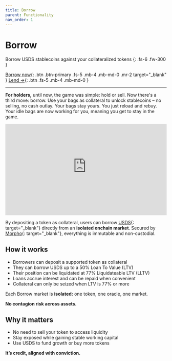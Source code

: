 ```yaml
---
title: Borrow
parent: Functionality
nav_order: 1
---
```


# Borrow

Borrow USDS stablecoins against your collateralized tokens
{: .fs-6 .fw-300 }

[Borrow now](https://app.imf.bz/borrow){: .btn .btn-primary .fs-5 .mb-4 .mb-md-0 .mr-2 target="_blank" }
[Lend →](/docs/functionality/lend.html){: .btn .fs-5 .mb-4 .mb-md-0 }

---

**For holders,** until now, the game was simple: hold or sell. Now there's a third move: borrow. Use your bags as collateral to unlock stablecoins – no selling, no cash outlay. Your bags stay yours. You just reload and rebuy. Your idle bags are now working for you, meaning you get to stay in the game.

<div style="position: relative; padding-bottom: 56.25%; height: 0; overflow: hidden; max-width: 100%;">
  <iframe 
    src="https://www.youtube-nocookie.com/embed/9rfCfP5frrA?si=RwjHb85pJwVLkNKG&amp;controls=0" 
    title="YouTube video player"
    style="position: absolute; top: 0; left: 0; width: 100%; height: 100%;" 
    frameborder="0" 
    allow="accelerometer; autoplay; clipboard-write; encrypted-media; gyroscope; picture-in-picture; web-share"
    allowfullscreen
    referrerpolicy="strict-origin-when-cross-origin">
  </iframe>
</div>


By depositing a token as collateral, users can borrow [USDS](https://sky.money){: target="_blank"} directly from an **isolated onchain market**. Secured by [Morpho](https://morpho.org){: target="_blank"}, everything is immutable and non-custodial.

## How it works

- Borrowers can deposit a supported token as collateral  
- They can borrow USDS up to a 50% Loan To Value (LTV)
- Their position can be liquidated at 77% Liquidateable LTV (LLTV)
- Loans accrue interest and can be repaid when convenient
- Collateral can only be seized when LTV is 77% or more

Each Borrow market is **isolated:** one token, one oracle, one market. 

**No contagion risk across assets.**

## Why it matters

- No need to sell your token to access liquidity  
- Stay exposed while gaining stable working capital  
- Use USDS to fund growth or buy more tokens

**It’s credit, aligned with conviction.**